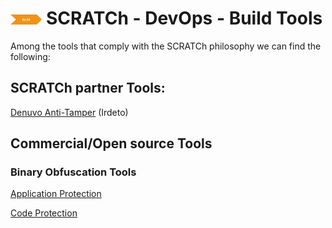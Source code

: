 # <img src="../../images/build.png" alt ='build'  width="10%" > SCRATCh - DevOps - Build Tools


Among the tools that comply with the SCRATCh philosophy we can find the following:


## **SCRATCh partner Tools**:	
[Denuvo Anti-Tamper](Denuvo_Anti-Tamper) (Irdeto)



## **Commercial/Open source Tools**

### Binary Obfuscation Tools
[Application Protection] 

[Code Protection]

[Denuvo Anti-Tamper]: ./Irdeto/README.md
[Application Protection]: https://digital.ai/application-protection
[Code Protection]: https://www.intertrust.com/products/application-protection/
